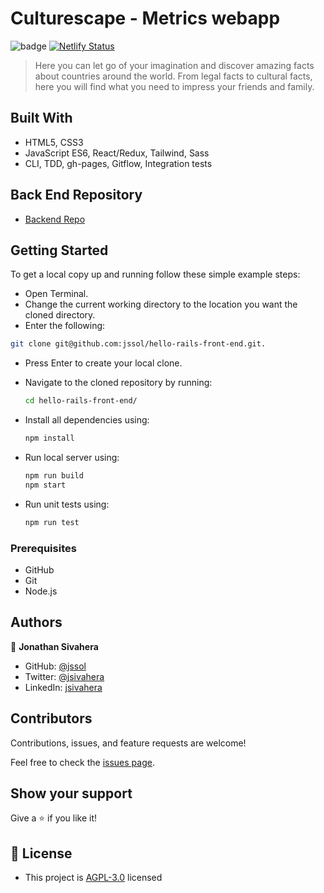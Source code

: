 # Culturescape - Metrics webapp

![badge](https://img.shields.io/badge/Microverse-blueviolet)
[![Netlify Status](https://api.netlify.com/api/v1/badges/3908c55b-7d4f-40f0-884d-b27fc32daff4/deploy-status)](https://app.netlify.com/sites/culturescape/deploys)

> Here you can let go of your imagination and discover amazing facts about countries around the world.
> From legal facts to cultural facts, here you will find what you need to impress your friends and family.

## Built With

- HTML5, CSS3
- JavaScript ES6, React/Redux, Tailwind, Sass
- CLI, TDD, gh-pages, Gitflow, Integration tests

## Back End Repository

- [Backend Repo](https://github.com/jssol/hello-rails-back-end/)

## Getting Started

To get a local copy up and running follow these simple example steps:

- Open Terminal.
- Change the current working directory to the location you want the cloned directory.
- Enter the following:

```bash
git clone git@github.com:jssol/hello-rails-front-end.git.
```

- Press Enter to create your local clone.
- Navigate to the cloned repository by running:

    ```bash
    cd hello-rails-front-end/
    ```

- Install all dependencies using:

    ```bash
    npm install
    ```

- Run local server using:

    ```bash
    npm run build
    npm start
    ```

- Run unit tests using:

    ```bash
    npm run test

    ```

### Prerequisites

- GitHub
- Git
- Node.js

## Authors

👤 **Jonathan Sivahera**

- GitHub: [@jssol](https://github.com/jssol)
- Twitter: [@jsivahera](https://twitter.com/jsivahera)
- LinkedIn: [jsivahera](https://www.linkedin.com/in/jsivahera/)

## Contributors

Contributions, issues, and feature requests are welcome!

Feel free to check the [issues page](https://github.com/jssol/hello-rails-front-end/issues).

## Show your support

Give a ⭐️ if you like it!

## 📝 License

- This project is [AGPL-3.0](./LICENSE) licensed
